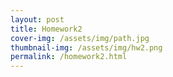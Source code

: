 ```yaml
---
layout: post
title: Homework2
cover-img: /assets/img/path.jpg
thumbnail-img: /assets/img/hw2.png
permalink: /homework2.html
---
```

